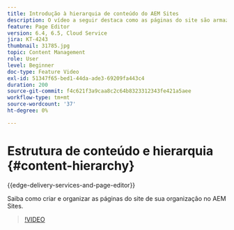 ```yaml
---
title: Introdução à hierarquia de conteúdo do AEM Sites
description: O vídeo a seguir destaca como as páginas do site são armazenadas no AEM para sua organização.
feature: Page Editor
version: 6.4, 6.5, Cloud Service
jira: KT-4243
thumbnail: 31785.jpg
topic: Content Management
role: User
level: Beginner
doc-type: Feature Video
exl-id: 51347f65-bed1-44da-ade3-69209fa443c4
duration: 200
source-git-commit: f4c621f3a9caa8c2c64b8323312343fe421a5aee
workflow-type: tm+mt
source-wordcount: '37'
ht-degree: 0%

---
```


# Estrutura de conteúdo e hierarquia {#content-hierarchy}

{{edge-delivery-services-and-page-editor}}

Saiba como criar e organizar as páginas do site de sua organização no AEM Sites.

>[!VIDEO](https://video.tv.adobe.com/v/31785?quality=12&learn=on)

